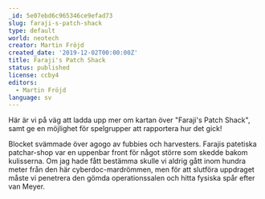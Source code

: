 ```yaml
---
_id: 5e07ebd6c965346ce9efad73
slug: faraji-s-patch-shack
type: default
world: neotech
creator: Martin Fröjd
created_date: '2019-12-02T00:00:00Z'
title: Faraji's Patch Shack
status: published
license: ccby4
editors:
  - Martin Fröjd
language: sv
---
```

Här är vi på väg att ladda upp mer om kartan över "Faraji's Patch Shack", samt ge en möjlighet för spelgrupper att rapportera hur det gick!

Blocket svämmade över agogo av fubbies och harvesters. Farajis patetiska patchar-shop var en uppenbar front för något större som skedde bakom kulisserna. Om jag hade fått bestämma skulle vi aldrig gått inom hundra meter från den här cyberdoc-mardrömmen, men för att slutföra uppdraget måste vi penetrera den gömda operationssalen och hitta fysiska spår efter van Meyer.
